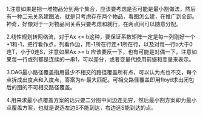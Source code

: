1.注意如果是把一堆物品分到两个集合，应该要考虑是否可能是最小割做法，然后有一种二元关系建图法，就是只考虑存在两个物品，看图怎么建，在推广到全部。神奇，好像对于一对物品间关系只要考虑和就行，在两点间可以随意分配。

2.线性规划转网络流，对于Ax <= b这种，要保证系数矩阵一定是每一列刚好一个+1和-1，把行看作点，列看作边，用-1所在行连+1所在行，以及对每一行b大于0连T，小于0连S，注意如果Ax >= b 应该要反一下，也有可能是对偶一下，注意如果每一行或列都是连续的一串1，可以差分，或者变量代换用前缀和变量来表示。

3.DAG最小路径覆盖指用最少不相交的路径覆盖所有点，可以认为点也不交，每个点拆成出度点和入度点，答案为n-最大匹配。可相交路径覆盖即用floyd求出闭包后的图的不可相交路径覆盖。

4.用来求最小点覆盖方案的话只要二分图中间边连无穷，然后最小割方案即为最小点覆盖方案，也就是说选左边S不能到达，右边选S能到达的点。